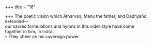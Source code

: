 +++
title = "16"

+++
The poetic vision which Atharvan, Manu the father, and Dadhyañc  extended—  
our sacred formulations and hymns in this older style have come  
together in him, in Indra.  
– They cheer on his sovereign power.  